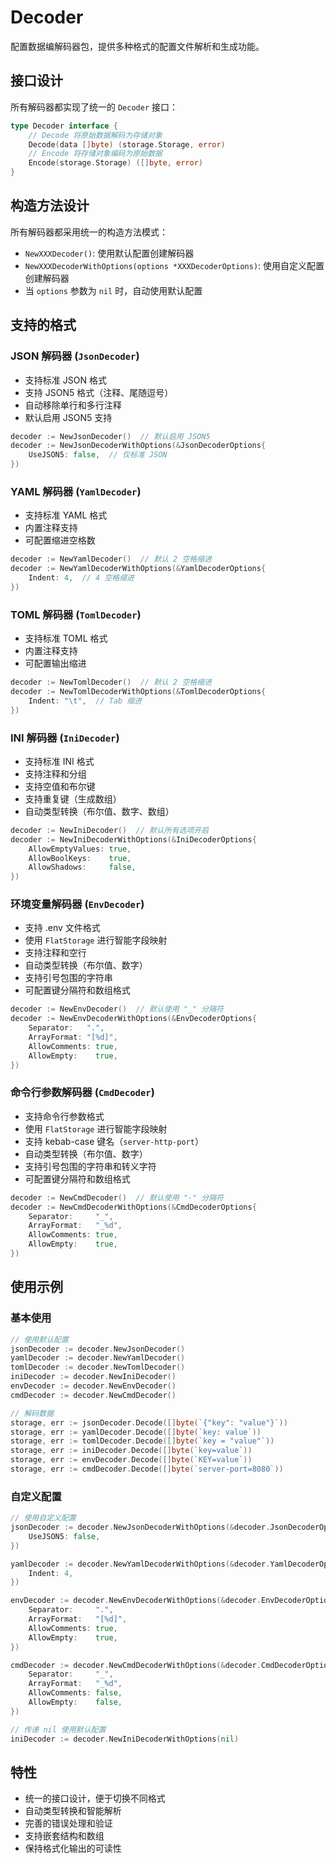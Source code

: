 # Decoder

配置数据编解码器包，提供多种格式的配置文件解析和生成功能。

## 接口设计

所有解码器都实现了统一的 `Decoder` 接口：

```go
type Decoder interface {
    // Decode 将原始数据解码为存储对象
    Decode(data []byte) (storage.Storage, error)
    // Encode 将存储对象编码为原始数据
    Encode(storage.Storage) ([]byte, error)
}
```

## 构造方法设计

所有解码器都采用统一的构造方法模式：

- `NewXXXDecoder()`: 使用默认配置创建解码器
- `NewXXXDecoderWithOptions(options *XXXDecoderOptions)`: 使用自定义配置创建解码器
- 当 `options` 参数为 `nil` 时，自动使用默认配置

## 支持的格式

### JSON 解码器 (`JsonDecoder`)
- 支持标准 JSON 格式
- 支持 JSON5 格式（注释、尾随逗号）
- 自动移除单行和多行注释
- 默认启用 JSON5 支持

```go
decoder := NewJsonDecoder()  // 默认启用 JSON5
decoder := NewJsonDecoderWithOptions(&JsonDecoderOptions{
    UseJSON5: false,  // 仅标准 JSON
})
```

### YAML 解码器 (`YamlDecoder`)
- 支持标准 YAML 格式
- 内置注释支持
- 可配置缩进空格数

```go
decoder := NewYamlDecoder()  // 默认 2 空格缩进
decoder := NewYamlDecoderWithOptions(&YamlDecoderOptions{
    Indent: 4,  // 4 空格缩进
})
```

### TOML 解码器 (`TomlDecoder`)
- 支持标准 TOML 格式
- 内置注释支持
- 可配置输出缩进

```go
decoder := NewTomlDecoder()  // 默认 2 空格缩进
decoder := NewTomlDecoderWithOptions(&TomlDecoderOptions{
    Indent: "\t",  // Tab 缩进
})
```

### INI 解码器 (`IniDecoder`)
- 支持标准 INI 格式
- 支持注释和分组
- 支持空值和布尔键
- 支持重复键（生成数组）
- 自动类型转换（布尔值、数字、数组）

```go
decoder := NewIniDecoder()  // 默认所有选项开启
decoder := NewIniDecoderWithOptions(&IniDecoderOptions{
    AllowEmptyValues: true,
    AllowBoolKeys:    true,
    AllowShadows:     false,
})
```

### 环境变量解码器 (`EnvDecoder`)
- 支持 .env 文件格式
- 使用 `FlatStorage` 进行智能字段映射
- 支持注释和空行
- 自动类型转换（布尔值、数字）
- 支持引号包围的字符串
- 可配置键分隔符和数组格式

```go
decoder := NewEnvDecoder()  // 默认使用 "_" 分隔符
decoder := NewEnvDecoderWithOptions(&EnvDecoderOptions{
    Separator:   ".",
    ArrayFormat: "[%d]",
    AllowComments: true,
    AllowEmpty:    true,
})
```

### 命令行参数解码器 (`CmdDecoder`)
- 支持命令行参数格式
- 使用 `FlatStorage` 进行智能字段映射
- 支持 kebab-case 键名（`server-http-port`）
- 自动类型转换（布尔值、数字）
- 支持引号包围的字符串和转义字符
- 可配置键分隔符和数组格式

```go
decoder := NewCmdDecoder()  // 默认使用 "-" 分隔符
decoder := NewCmdDecoderWithOptions(&CmdDecoderOptions{
    Separator:     "_",
    ArrayFormat:   "_%d", 
    AllowComments: true,
    AllowEmpty:    true,
})
```

## 使用示例

### 基本使用

```go
// 使用默认配置
jsonDecoder := decoder.NewJsonDecoder()
yamlDecoder := decoder.NewYamlDecoder()
tomlDecoder := decoder.NewTomlDecoder()
iniDecoder := decoder.NewIniDecoder()
envDecoder := decoder.NewEnvDecoder()
cmdDecoder := decoder.NewCmdDecoder()

// 解码数据
storage, err := jsonDecoder.Decode([]byte(`{"key": "value"}`))
storage, err := yamlDecoder.Decode([]byte(`key: value`))
storage, err := tomlDecoder.Decode([]byte(`key = "value"`))
storage, err := iniDecoder.Decode([]byte(`key=value`))
storage, err := envDecoder.Decode([]byte(`KEY=value`))
storage, err := cmdDecoder.Decode([]byte(`server-port=8080`))
```

### 自定义配置

```go
// 使用自定义配置
jsonDecoder := decoder.NewJsonDecoderWithOptions(&decoder.JsonDecoderOptions{
    UseJSON5: false,
})

yamlDecoder := decoder.NewYamlDecoderWithOptions(&decoder.YamlDecoderOptions{
    Indent: 4,
})

envDecoder := decoder.NewEnvDecoderWithOptions(&decoder.EnvDecoderOptions{
    Separator:     ".",
    ArrayFormat:   "[%d]",
    AllowComments: true,
    AllowEmpty:    true,
})

cmdDecoder := decoder.NewCmdDecoderWithOptions(&decoder.CmdDecoderOptions{
    Separator:     "_",
    ArrayFormat:   "_%d",
    AllowComments: false,
    AllowEmpty:    false,
})

// 传递 nil 使用默认配置
iniDecoder := decoder.NewIniDecoderWithOptions(nil)
```

## 特性

- 统一的接口设计，便于切换不同格式
- 自动类型转换和智能解析
- 完善的错误处理和验证
- 支持嵌套结构和数组
- 保持格式化输出的可读性